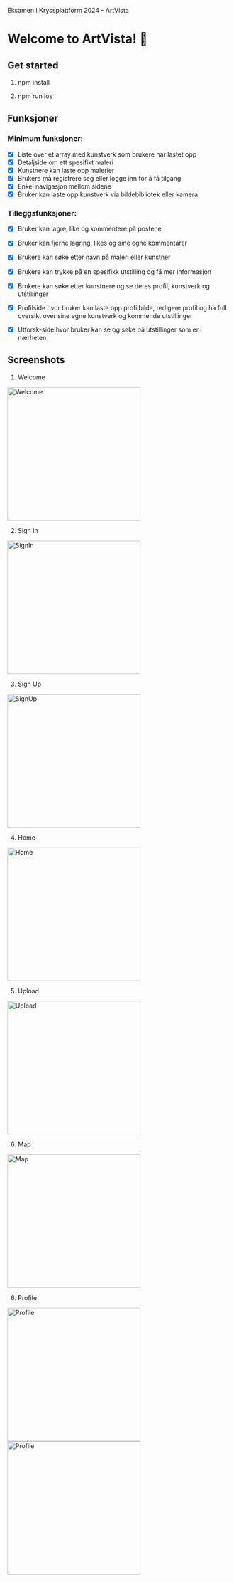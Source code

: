 Eksamen i Kryssplattform 2024 - ArtVista

# Welcome to ArtVista! 👋

## Get started
1. npm install

2. npm run ios


## Funksjoner

### Minimum funksjoner:
- [x] Liste over et array med kunstverk som brukere har lastet opp
- [x] Detaljside om ett spesifikt maleri
- [x] Kunstnere kan laste opp malerier
- [x] Brukere må registrere seg eller logge inn for å få tilgang 
- [x] Enkel navigasjon mellom sidene
- [x] Bruker kan laste opp kunstverk via bildebibliotek eller kamera

### Tilleggsfunksjoner:
- [x] Bruker kan lagre, like og kommentere på postene
- [x] Bruker kan fjerne lagring, likes og sine egne kommentarer
- [x] Brukere kan søke etter navn på maleri eller kunstner 
- [x] Brukere kan trykke på en spesifikk utstilling og få mer informasjon
- [x] Brukere kan søke etter kunstnere og se deres profil, kunstverk og utstillinger
- [x] Profilside hvor bruker kan laste opp profilbilde, redigere profil og ha full oversikt over sine egne kunstverk og kommende utstillinger
- [x] Utforsk-side hvor bruker kan se og søke på utstillinger som er i nærheten



## Screenshots

1. Welcome 
<img src="./assets/screenshots/welcome.png" alt="Welcome" width="300"/>

2. Sign In
<img src="./assets/screenshots/signin.png" alt="SignIn" width="300"/>

3. Sign Up
<img src="./assets/screenshots/signup.png" alt="SignUp" width="300"/>

4. Home
<img src="./assets/screenshots/homescreen.png" alt="Home" width="300"/>

5. Upload
<img src="./assets/screenshots/upload.png" alt="Upload" width="300"/>

6. Map
<img src="./assets/screenshots/map.png" alt="Map" width="300"/>

6. Profile
<img src="./assets/screenshots/profile.png" alt="Profile" width="300"/>
<img src="./assets/screenshots/profile2.png" alt="Profile" width="300"/>


 